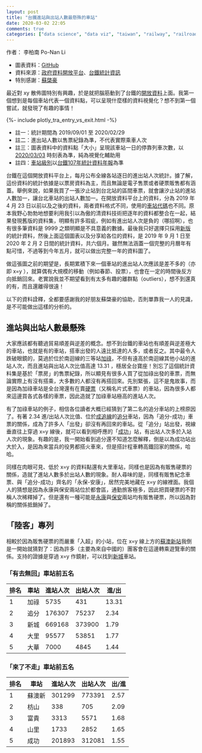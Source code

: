 ```yaml
---
layout: post
title: "台鐵進站與出站人數最懸殊的車站"
date: 2020-03-02 22:05
comments: true
categories: ["data science", "data viz", "taiwan", "railway", "railroad"]
---
```


作者： 李柏南 Po-Nan Li


- 圖表資料：[GitHub](https://github.com/leeneil/tra-data-viz/blob/master/export/20190901_20200229_進出車站人數.csv)
- 資料來源：[政府資料開放平台](https://data.gov.tw/dataset/8792)、[台鐵統計資訊](https://www.railway.gov.tw/tra-tip-web/adr/about-public-info-3?&activePage=1)
- 特別感謝：[蘇棨豪](https://www.facebook.com/ban.tieqiao)

最近對 xy 散佈圖特別有興趣，於是就把腦筋動到了台鐵的[開放資料](https://data.gov.tw/datasets/search?qs=dtid%3A6679&order=downloadcount&type=dataset)上面。我第一個想到是每個車站代表一個資料點，可以呈現什麼樣的資料視覺化？想不到第一個嘗試，就發現了有趣的事情！



{%- include plotly_tra_entry_vs_exit.html -%}

- 註一：統計期間為 2019/09/01 至 2020/02/29
- 註二：進出站人數以售票紀錄為準，不代表實際乘車人次
- 註三：圖表資料中的資料點「大小」呈現該車站一日的停靠列車次數，以 [2020/03/03](https://github.com/leeneil/tra-data-viz/blob/master/data/%E5%90%84%E7%AB%99%E5%81%9C%E9%9D%A0%E5%88%97%E8%BB%8A%E6%AC%A120200303.csv) 時刻表為準，純為視覺化輔助用
- 註四：[車站級別](https://github.com/leeneil/tra-data-viz/blob/master/data/%E8%BB%8A%E7%AB%99%E7%B4%9A%E5%88%A52018.csv)以[台鐵107年統計資料年報](https://www.railway.gov.tw/tra-tip-web/adr/about-public-info-3?&activePage=1)為準


台鐵在這個開放資料平台上，每月公布全線各站逐日的進出站人次統計。據了解，這份資料的統計依據是以票房資料為主，而且無論是電子售票或者硬票販售都有涵蓋。舉例來說，如果我買了一張汐止站到台北站的區間車票，就會讓汐止站的進站人數加一，讓台北車站的出站人數加一。在開放資料平台上的資料，分為 2019 年 4 月 23 日以前以及之後的資料，兩者資料格式不同，使用的[車站代碼](https://github.com/leeneil/tra-data-viz/blob/master/data/%E6%96%B0%E8%88%8A%E7%89%88%E6%9C%AC%E9%90%B5%E8%B7%AF%E6%99%82%E5%88%BB%E8%A1%A8%E8%BB%8A%E7%AB%99%E4%BB%A3%E7%A2%BC%E5%B0%8D%E7%85%A7%E8%A1%A8.json)也不同。原本我野心勃勃地想要利用我引以為傲的清資料技術把逐年的資料都整合在一起，結果發現舊版的資料集，明顯有許多瑕疵，例如有進出站人次是負的（哪招啊），也有很多筆資料是 9999 之類明顯是不具意義的數據。最後我只好選擇只採用[新版](https://github.com/leeneil/tra-data-viz/blob/master/data/%E6%AF%8F%E6%97%A5%E5%90%84%E7%AB%99%E9%80%B2%E5%87%BA%E7%AB%99%E4%BA%BA%E6%95%B8.json)的統計資料，然後上面這個圖表以及分享給各位的資料，是 2019 年 9 月 1 日至 2020 年 2 月 2 日間的統計資料，共六個月。雖然無法涵蓋一個完整的月曆年有點可惜，不過等到今年五月，就可以做出完整一年的資料圖了。

做這張圖之前的期望是，長期累積下來一個車站的進出站人次應該是差不多的（亦即 x=y ），就算偶有大規模的移動（例如春節、投票），也會在一定的時間後反方向抵銷回來。老實說我並不期望看到有太多有趣的離群點（outliers），想不到還真的有，而且還離得很遠！

以下的資料詮釋，全都要感謝我的好朋友蘇棨豪的協助，否則單靠我一人的見識，是不可能做出這樣的分析的。

## 進站與出站人數最懸殊

大家應該都有聽過貿易順差與逆差的概念。想不到台鐵的車站也有順差與逆差極大的車站，也就是有的車站，搭車出發的人遠比抵達的人多，或者反之。其中最令人跌破眼鏡的，莫過於位於南迴線的三等站[加祿](https://zh.wikipedia.org/zh-hant/%E5%8A%A0%E7%A5%BF%E8%BB%8A%E7%AB%99)，不但有遠高於南迴線其他小站的進站人次，而且進站與出站人次比值高達 13.31 ，穩居全台寶座！別忘了這個統計資料集是基於「票房」的售票紀錄，所以顯見有很多人買了從加祿出發的車票，而無論實際上有沒有搭乘，大多數的人都沒有再搭回來。先別緊張，這不是鬼故事，而是因為加祿車站是全台灣還有在賣[硬票](https://zh.wikipedia.org/wiki/%E5%9F%83%E5%BE%B7%E8%92%99%E6%A3%AE%E5%BC%8F%E9%90%B5%E8%B7%AF%E8%BB%8A%E7%A5%A8)（又稱名片式車票）的車站，因為很多人都來這邊買各式各樣的車票，因此造就了加祿車站極高的進站人次。

有了加祿車站的例子，相信各位讀者大概已經猜到了第二名的追分車站的上榜原因了。有著 2.34 進/出站人次比值、位於[成追線](https://zh.wikipedia.org/wiki/%E6%88%90%E8%BF%BD%E7%B7%9A)的[追分](https://zh.wikipedia.org/wiki/%E8%BF%BD%E5%88%86%E8%BB%8A%E7%AB%99)車站，因為「追分-成功」車票的關係，成為了許多人「出發」卻沒有再回來的車站。從「追分」站出發，視線垂直往上穿過 x=y 線後，就可以看到相呼應的「[成功](https://zh.wikipedia.org/wiki/%E6%88%90%E5%8A%9F%E8%BB%8A%E7%AB%99)」站，有出站人次多於入站人次的現象。有趣的是，我一開始看到追分還不知道怎麼解釋，倒是以為成功站出大於入，是因為來當兵的役男都搭火車來，但是搭計程車轉高鐵回家的關係，哈哈。

同樣在肉眼可見、低於 x=y 的資料點還有大里車站，同樣也是因為有販售硬票的關係，造就了進站人數多於出站人數的現象。耐人尋味的是，同樣有販售紀念車票、與「追分-成功」齊名的「永保-安康」，居然完美地藏在 x=y 的線裡面。我個人的猜想是因為永康與保安兩站位於都會區，通勤旅客極多，因此把買硬票的不對稱人次稀釋掉了。但是還有一種可能是[永康](https://zh.wikipedia.org/wiki/%E6%B0%B8%E5%BA%B7%E8%BB%8A%E7%AB%99)與[保安](https://zh.wikipedia.org/wiki/%E4%BF%9D%E5%AE%89%E8%BB%8A%E7%AB%99)兩站均有販售硬票，所以因為對稱的關係抵銷掉了。

## 「陸客」專列

相較於因為販售硬票的而嚴重「入超」的小站，位在 x=y 線上方的[蘇澳新站](https://zh.wikipedia.org/wiki/%E8%98%87%E6%BE%B3%E6%96%B0%E7%AB%99)我倒是一開始就猜對了：因為許多（主要為來自中國的）團客會在這邊轉乘遊覽車的關係。支持的證據是穿過 x=y 作鏡射，可以找到[新城](https://zh.wikipedia.org/wiki/%E6%96%B0%E5%9F%8E%EF%BC%88%E5%A4%AA%E9%AD%AF%E9%96%A3%EF%BC%89%E8%BB%8A%E7%AB%99)車站。

### 「有去無回」車站前五名

| 排名 | 車站 | 進站人次 | 出站人次 | 進/出 |
|------|------|----------|----------|-------|
| 1    | 加祿 | 5735     | 431      | 13.31 |
| 2    | 追分 | 176307   | 75237    | 2.34  |
| 3    | 新城 | 669168   | 373900   | 1.79  |
| 4    | 大里 | 95577    | 53851    | 1.77  |
| 5    | 大華 | 7000     | 4845     | 1.44  |


### 「來了不走」車站前五名

| 排名 | 車站   | 進站人次 | 出站人次 | 出/進 |
|------|--------|----------|----------|-------|
| 1    | 蘇澳新 | 301299   | 773391   | 2.57  |
| 2    | 枋山   | 338      | 705      | 2.09  |
| 3    | 富貴   | 3313     | 5571     | 1.68  |
| 4    | 山里   | 1733     | 2852     | 1.65  |
| 5    | 成功   | 201893   | 312081   | 1.55  |
